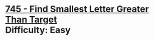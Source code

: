 # [745 - Find Smallest Letter Greater Than Target](https://leetcode.com/problems/find-smallest-letter-greater-than-target/) </br> Difficulty: Easy